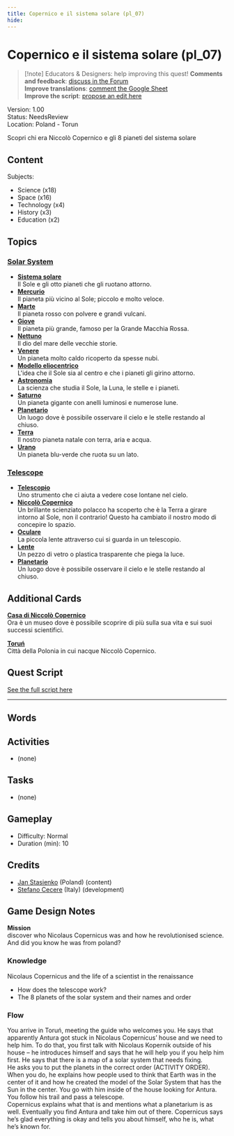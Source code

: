 ```yaml
---
title: Copernico e il sistema solare (pl_07)
hide:
---
```


# Copernico e il sistema solare (pl_07)
> [!note] Educators & Designers: help improving this quest!
> **Comments and feedback**: [discuss in the Forum](https://antura.discourse.group/t/pl-07-copernicus-and-the-solar-system/38/1)  
> **Improve translations**: [comment the Google Sheet](https://docs.google.com/spreadsheets/d/1FPFOy8CHor5ArSg57xMuPAG7WM27-ecDOiU-OmtHgjw/edit?gid=783699917#gid=783699917)  
> **Improve the script**: [propose an edit here](https://github.com/vgwb/Antura/blob/main/Assets/_discover/_quests/PL_07%20Solar%20System/PL_07%20Solar%20System%20-%20Yarn%20Script.yarn)  

Version: 1.00  
Status: NeedsReview  
Location: Poland - Torun

Scopri chi era Niccolò Copernico e gli 8 pianeti del sistema solare

## Content
Subjects: 

  - Science (x18)
  - Space (x16)
  - Technology (x4)
  - History (x3)
  - Education (x2)

## Topics
### [Solar System](../../topics/index.md#solar_system)

  - **[Sistema solare](../../cards/index.md#solar_system)**  
    Il Sole e gli otto pianeti che gli ruotano attorno.  
  - **[Mercurio](../../cards/index.md#mercury)**  
    Il pianeta più vicino al Sole; piccolo e molto veloce.  
  - **[Marte](../../cards/index.md#mars)**  
    Il pianeta rosso con polvere e grandi vulcani.  
  - **[Giove](../../cards/index.md#jupiter)**  
    Il pianeta più grande, famoso per la Grande Macchia Rossa.  
  - **[Nettuno](../../cards/index.md#neptune)**  
    Il dio del mare delle vecchie storie.  
  - **[Venere](../../cards/index.md#venus)**  
    Un pianeta molto caldo ricoperto da spesse nubi.  
  - **[Modello eliocentrico](../../cards/index.md#heliocentric_model)**  
    L'idea che il Sole sia al centro e che i pianeti gli girino attorno.  
  - **[Astronomia](../../cards/index.md#astronomy)**  
    La scienza che studia il Sole, la Luna, le stelle e i pianeti.  
  - **[Saturno](../../cards/index.md#saturn)**  
    Un pianeta gigante con anelli luminosi e numerose lune.  
  - **[Planetario](../../cards/index.md#planetarium)**  
    Un luogo dove è possibile osservare il cielo e le stelle restando al chiuso.  
  - **[Terra](../../cards/index.md#earth)**  
    Il nostro pianeta natale con terra, aria e acqua.  
  - **[Urano](../../cards/index.md#uranus)**  
    Un pianeta blu-verde che ruota su un lato.  
### [Telescope](../../topics/index.md#telescope)

  - **[Telescopio](../../cards/index.md#telescope)**  
    Uno strumento che ci aiuta a vedere cose lontane nel cielo.  
  - **[Niccolò Copernico](../../cards/index.md#nicolaus_copernicus)**  
    Un brillante scienziato polacco ha scoperto che è la Terra a girare intorno al Sole, non il contrario! Questo ha cambiato il nostro modo di concepire lo spazio.  
  - **[Oculare](../../cards/index.md#eyepiece)**  
    La piccola lente attraverso cui si guarda in un telescopio.  
  - **[Lente](../../cards/index.md#lens)**  
    Un pezzo di vetro o plastica trasparente che piega la luce.  
  - **[Planetario](../../cards/index.md#planetarium)**  
    Un luogo dove è possibile osservare il cielo e le stelle restando al chiuso.  

## Additional Cards
**[Casa di Niccolò Copernico](../../cards/index.md#nicolaus_copernicus_house)**  
Ora è un museo dove è possibile scoprire di più sulla sua vita e sui suoi successi scientifici.  

**[Toruń](../../cards/index.md#torun)**  
Città della Polonia in cui nacque Niccolò Copernico.  

## Quest Script

[See the full script here](./pl_07-script.md)

---

## Words
## Activities
- (none)

## Tasks
- (none)
## Gameplay
- Difficulty: Normal
- Duration (min): 10
## Credits
- [Jan Stasienko](mailto:jan.stasienko@dsw.edu.pl) (Poland) (content)
- [Stefano Cecere](https://stefanocecere.com) (Italy) (development)

## Game Design Notes
**Mission**  
discover who Nicolaus Copernicus was and how he revolutionised science.
And did you know he was from poland?

### Knowledge
Nicolaus Copernicus and the life of a scientist in the renaissance  

- How does the telescope work?
- The 8 planets of the solar system and their names and order

### Flow
You arrive in Toruń, meeting the guide who welcomes you. He says that apparently Antura got stuck in Nicolaus Copernicus’ house and we need to help him. To do that, you first talk with Nicolaus Kopernik outside of his house – he introduces himself and says that he will help you if you help him first. He says that there is a map of a solar system that needs fixing.  
He asks you to put the planets in the correct order (ACTIVITY ORDER).  
When you do, he explains how people used to think that Earth was in the center of it and how he created the model of the Solar System that has the Sun in the center. You go with him inside of the house looking for Antura. You follow his trail and pass a telescope.  
Copernicus explains what that is and mentions what a planetarium is as well. Eventually you find Antura and take him out of there. Copernicus says he’s glad everything is okay and tells you about himself, who he is, what he’s known for.

